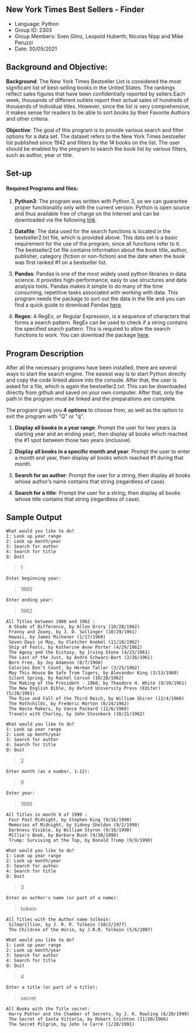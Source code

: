 ## New York Times Best Sellers - Finder
- Language: Python 
- Group ID: 2303
- Group Members: Sven Glinz, Leopold Huberth, Nicolas Nipp and Mike Peruzzi
- Date: 30/05/2021

## Background and Objective:

**Background**: The New York Times Bestseller List is considered the most significant list of best-selling books in the United States. The rankings reflect sales figures that have been confidentially reported by sellers.Each week, thousands of different outlets report their actual sales of hundreds of thousands of individual titles. However, since the list is very comprehensive, it makes sense for readers to be able to sort books by their Favorite Authors and other criteria.

**Objective**: The goal of this program is to provide various search and filter options for a data set. The dataset refers to the New York Times bestseller list published since 1942 and filters by the 1# books on the list. The user should be enabled by the program to search the book list by various filters, such as author, year or title.

## Set-up
#### Required Programs and files:
1. **Python3**: The program was written with Python 3, so we can guarantee proper functionality only with the current version. Python is open source and thus available free of charge on the Internet and can be downloaded via the following [link](https://www.python.org/downloads/).

2. **Datafile**: The data used for the search functions is located in the bestseller2.txt file, which is provided above. This data set is a basic requirement for the use of the program, since all functions refer to it. The bestseller2.txt file contains information about the book title, author, publisher, category (fiction or non-fiction) and the date when the book was first ranked #1 on a bestseller list.

3. **Pandas**: Pandas is one of the most widely used python libraries in data science. It provides high-performance, easy to use structures and data analysis tools. Pandas makes it simple to do many of the time consuming, repetitive tasks associated with working with data. This program needs the package to sort out the data in the file and you can find a quick guide to download Pandas [here](https://pandas.pydata.org/pandas-docs/stable/getting_started/install.html).

4. **Regex**: A RegEx, or Regular Expression, is a sequence of characters that forms a search pattern. RegEx can be used to check if a string contains the specified search pattern. This is required to allow the search functions to work. You can download the package [here](https://pypi.org/project/regex/).

## Program Description 
After all the necessary programs have been installed, there are several ways to start the search engine. The easiest way is to start Python directly and copy the code linked above into the console. After that, the user is asked for a file, which is again the bestseller2.txt. This can be downloaded directly from github and saved on your own computer. After that, only the path in the program must be linked and the preparations are complete.

The program gives you **4 options** to choose from, as well as the option to exit the program with "Q" or "q".

1.	**Display all books in a year range**:  Prompt the user for two years (a starting year and an ending year), then display all books which reached the #1 spot between those two years (inclusive).

2.	**Display all books in a specific month and year**:  Prompt the user to enter a month and year, then display all books which reached #1 during that month.

3.	**Search for an author**:  Prompt the user for a string, then display all books whose author’s name contains that string (regardless of case).

4.	**Search for a title**:  Prompt the user for a string, then display all books whose title contains that string (regardless of case).

## Sample Output
```
What would you like to do?
1: Look up year range
2: Look up month/year
3: Search for author
4: Search for title
Q: Quit
```
>1
```
Enter beginning year:
``` 
>1960
```
Enter ending year:
```
>1962
```
All Titles between 1960 and 1962 :
 A Shade of Difference, by Allen Drury (10/28/1962)
 Franny and Zooey, by J. D. Sallinger (10/29/1961)
 Hawaii, by James Michener (1/17/1960)
 Seven Days in May, by Fletcher Knebel (11/18/1962)
 Ship of Fools, by Katherine Anne Porter (4/29/1962)
 The Agony and the Ecstasy, by Irving Stone (4/23/1961)
 The Last of the Just, by André Schwarz-Bart (3/26/1961)
 Born Free, by Joy Adamson (8/7/1960)
 Calories Don't Count, by Herman Taller (3/25/1962)
 May This House Be Safe from Tigers, by Alexander King (3/13/1960)
 Silent Spring, by Rachel Carson (10/28/1962)
 The Making of the President - 1960, by Theodore H. White (9/10/1961)
 The New English Bible, by Oxford University Press (Editor) (5/28/1961)
 The Rise and Fall of the Third Reich, by William Shirer (12/4/1960)
 The Rothchilds, by Frederic Morton (6/24/1962)
 The Waste Makers, by Vance Packard (11/6/1960)
 Travels with Charley, by John Steinbeck (10/21/1962)
 ```
```
What would you like to do?
1: Look up year range
2: Look up month/year
3: Search for author
4: Search for title
Q: Quit
```
>2
```
Enter month (as a number, 1-12):
```
>9
```
Enter year:
```
>1990
```
All Titles in month 9 of 1990 :
 Four Past Midnight, by Stephen King (9/16/1990)
 Memories of Midnight, by Sidney Sheldon (9/2/1990)
 Darkness Visible, by William Styron (9/16/1990)
 Millie's Book, by Barbara Bush (9/30/1990)
 Trump: Surviving at the Top, by Donald Trump (9/9/1990)
 ```
```
What would you like to do?
1: Look up year range
2: Look up month/year
3: Search for author
4: Search for title
Q: Quit
```
>3
```
Enter an author's name (or part of a name):
```
>tolkein
```
All Titles with the Author name tolkein:
 Silmarillion, by J. R. R. Tolkein (10/2/1977)
 The Children of the Húrin, by J.R.R. Tolkein (5/6/2007)
 ```
```
What would you like to do?
1: Look up year range
2: Look up month/year
3: Search for author
4: Search for title
Q: Quit
```
>4
```
Enter a title (or part of a title):
```
>secret
```
All Books with the Title secret:
 Harry Potter and the Chamber of Secrets, by J. K. Rowling (6/20/1999)
 The Secret of Santa Vittoria, by Robert Crichton (11/20/1966)
 The Secret Pilgrim, by John le Carré (1/20/1991)
 ```


